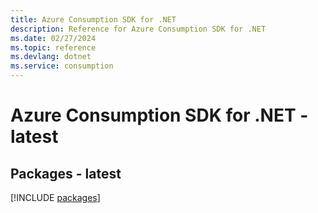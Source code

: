 ```yaml
---
title: Azure Consumption SDK for .NET
description: Reference for Azure Consumption SDK for .NET
ms.date: 02/27/2024
ms.topic: reference
ms.devlang: dotnet
ms.service: consumption
---
```

# Azure Consumption SDK for .NET - latest
## Packages - latest
[!INCLUDE [packages](consumption-index.md)]